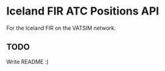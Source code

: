 # Iceland FIR ATC Positions API

For the Iceland FIR on the VATSIM network.

## TODO

Write README :)
